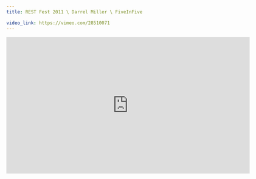 ```yaml
---
title: REST Fest 2011 \ Darrel Miller \ FiveInFive

video_link: https://vimeo.com/28510071
---
```

<iframe src="https://player.vimeo.com/video/28510071?title=0&byline=0&portrait=0&badge=0&autopause=0&player_id=0" width="640" height="360" frameborder="0" title="REST Fest 2011 \ Darrel Miller \ FiveInFive" webkitallowfullscreen mozallowfullscreen allowfullscreen></iframe>